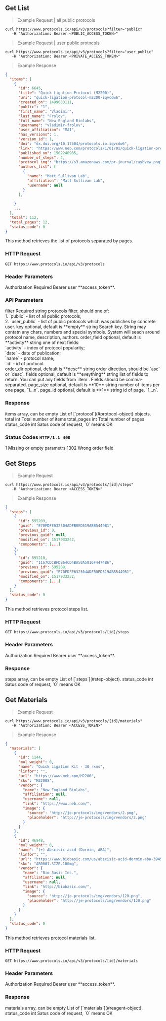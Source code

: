 ## Get List

> Example Request | all public protocols

```curl
curl https://www.protocols.io/api/v3/protocols?filter="public"
   -H "Authorization: Bearer <PUBLIC_ACCESS_TOKEN>"
```

> Example Request | user public protocols

```curl
curl https://www.protocols.io/api/v3/protocols?filter="user_public"
   -H "Authorization: Bearer <PRIVATE_ACCESS_TOKEN>"
```

> Example Response

```json
{
  "items": [
    {
      "id": 6645,
      "title": "Quick Ligation Protocol (M2200)",
      "uri": "quick-ligation-protocol-m2200-iqvcdw6",
      "created_on": 1499033111,
      "public": "1",
      "first_name": "Vladimir",
      "last_name": "Frolov",
      "full_name": "New England Biolabs",
      "username": "vladimir-frolov",
      "user_affiliation": "MAI",
      "has_versions": 1,
      "version_id": 1,
      "doi": "dx.doi.org/10.17504/protocols.io.iqvcdw6",
      "link": "https://www.neb.com/protocols/1/01/01/quick-ligation-protocol",
      "published_on": 1502240985,
      "number_of_steps": 4,
      "protocol_img": "https://s3.amazonaws.com/pr-journal/caybvew.png",
      "authors_list": [
        {
          "name": "Matt Sullivan Lab",
          "affiliation": "Matt Sullivan Lab",
          "username": null
        }
      ],
      
    }
    ...
  ],
  "total": 112,
  "total_pages": 12,
  "status_code": 0
}
```

This method retrieves the list of protocols separated by pages.

### HTTP Request

`GET https://www.protocols.io/api/v3/protocols`

### Header Parameters

<params>
  <item>
    <parameter>
      Authorization 
      <yellow>Required</yellow>
    </parameter>
    <desc>
      Bearer user **access_token**.
    </desc>
  </item>
</params>

### API Parameters

<params>
  <item>
    <parameter>
      filter
      <yellow>Required</yellow>
      <type>string</type>
    </parameter>
    <desc>
      protocols filter, should one of:<br/>
      1. `public` - list of all public protocols;<br/>
      2. `user_public` - list of public protocols which was publiches by concrete user.
    </desc>
  </item>
  <item>
    <parameter>
      key
      <gray>optional, default is **empty**</gray>
      <type>string</type>
    </parameter>
    <desc>
      Search key. String may contatn any chars, numbers and special symbols. System will seach around protocol name, description, authors.
    </desc>
  </item>
  <item>
    <parameter>
      order_field
      <gray>optional, default is **activity**</gray>
      <type>string</type>
    </parameter>
    <desc>
      one of next fields:<br/>
      `activity` - index of protocol popularity;<br/>
      `date` - date of publication;<br/>
      `name` - protocol name;<br/>
      `id` - id of protocol.<br/>
    </desc>
  </item>
  <item>
    <parameter>
      order_dir
      <gray>optional, default is **desc**</gray>
      <type>string</type>
    </parameter>
    <desc>
      order direction, should be `asc` or `desc`.
    </desc>
  </item>
  <item>
    <parameter>
      fields
      <gray>optional, default is **eveything**</gray>
      <type>string</type>
    </parameter>
    <desc>
      list of fields to return. You can put any fields from `item`. Fields should be comma-separated.
    </desc>
  </item>
  <item>
    <parameter>
      page_size
      <gray>optional, default is **10**</gray>
      <type>string</type>
    </parameter>
    <desc>
      number of items per one page. `1...n`.
    </desc>
  </item>
  <item>
    <parameter>
      page_id
      <gray>optional, default is **1**</gray>
      <type>string</type>
    </parameter>
    <desc>
      id of page. `1...n`.
    </desc>
  </item>
</params>

### Response

<params>
  <item>
    <parameter>
      items 
      <gray>array, can be empty</grat>
    </parameter>
    <desc>
      List of [`protocol`](#protocol-object) objects.
    </desc>
  </item>
  <item>
    <parameter>
      total 
      <gray>int</grat>
    </parameter>
    <desc>
      Total number of items
    </desc>
  </item>
  <item>
    <parameter>
      total_pages
      <gray>int</grat>
    </parameter>
    <desc>
      Total number of pages
    </desc>
  </item>
  <item>
    <parameter>
      status_code
      <gray>int</grat>
    </parameter>
    <desc>
      Satus code of request, `0` means OK
    </desc>
  </item>
</params>

### Status Codes `HTTP/1.1 400`

<params>
  <item>
    <parameter>
      1
    </parameter>
    <desc>
      Missing or empty parametrs
    </desc>
  </item>
  <item>
    <parameter>
      1302
    </parameter>
    <desc>
      Wrong order field
    </desc>
  </item>
</params>

## Get Steps

> Example Request

```curl
curl https://www.protocols.io/api/v3/protocols/[id]/steps"
   -H "Authorization: Bearer <ACCESS_TOKEN>"
```

> Example Response

```json
{
  "steps": [
    {
      "id": 595209,
      "guid": "E70FDFE632504ADFB0ED519ABB5449B1",
      "previous_id": 0,
      "previous_guid": null,
      "modified_on": 1517933242,
      "components": [...]
    },
    {
      "id": 595210,
      "guid": "1167CDCBFDB64CD4BA50A5016F4474B6",
      "previous_id": 595209,
      "previous_guid": "E70FDFE632504ADFB0ED519ABB5449B1",
      "modified_on": 1517933232,
      "components": [...]
    }
  ],
  "status_code": 0
}
```

This method retrieves protocol steps list.

### HTTP Request

`GET https://www.protocols.io/api/v3/protocols/[id]/steps`

### Header Parameters

<params>
  <item>
    <parameter>
      Authorization 
      <yellow>Required</yellow>
    </parameter>
    <desc>
      Bearer user **access_token**.
    </desc>
  </item>
</params>

### Response

<params>
  <item>
    <parameter>
      steps 
      <gray>array, can be empty</grat>
    </parameter>
    <desc>
      List of [`steps`](#step-object).
    </desc>
  </item>
  <item>
    <parameter>
      status_code
      <gray>int</grat>
    </parameter>
    <desc>
      Satus code of request, `0` means OK
    </desc>
  </item>
</params>

## Get Materials

> Example Request

```curl
curl https://www.protocols.io/api/v3/protocols/[id]/materials"
   -H "Authorization: Bearer <ACCESS_TOKEN>"
```

> Example Response

```json
{
  "materials": [
    {
      "id": 1144,
      "mol_weight": 0,
      "name": "Quick Ligation Kit - 30 rxns",
      "linfor": "",
      "url": "https://www.neb.com/M2200",
      "sku": "M2200S",
      "vendor": {
        "name": "New England Biolabs",
        "affiliation": null,
        "username": null,
        "link": "https://www.neb.com/",
        "image": {
          "source": "http://je-protocols/img/vendors/2.png",
          "placeholder": "http://je-protocols/img/vendors/2.png"
        }
      }
    },
    {
      "id": 46948,
      "mol_weight": 0,
      "name": "(+) Abscisic acid (Dormin, ABA)",
      "linfor": "",
      "url": "https://www.biobasic.com/us/abscisic-acid-dormin-aba-3945",
      "sku": "AB0001.SIZE.100mg",
      "vendor": {
        "name": "Bio Basic Inc.",
        "affiliation": null,
        "username": null,
        "link": "http://biobasic.com/",
        "image": {
          "source": "http://je-protocols/img/vendors/120.png",
          "placeholder": "http://je-protocols/img/vendors/120.png"
        }
      }
    }
  ],
  "status_code": 0
}
```

This method retrieves protocol materials list.

### HTTP Request

`GET https://www.protocols.io/api/v3/protocols/[id]/materials`

### Header Parameters

<params>
  <item>
    <parameter>
      Authorization 
      <yellow>Required</yellow>
    </parameter>
    <desc>
      Bearer user **access_token**.
    </desc>
  </item>
</params>

### Response

<params>
  <item>
    <parameter>
      materials 
      <gray>array, can be empty</grat>
    </parameter>
    <desc>
      List of [`materials`](#reagent-object).
    </desc>
  </item>
  <item>
    <parameter>
      status_code
      <gray>int</grat>
    </parameter>
    <desc>
      Satus code of request, `0` means OK
    </desc>
  </item>
</params>